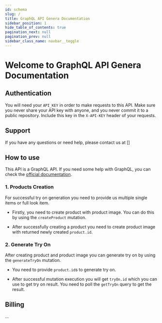```yaml
---
id: schema
slug: /
title: GraphQL API Genera Documentation
sidebar_position: 1
hide_table_of_contents: true
pagination_next: null
pagination_prev: null
sidebar_class_name: navbar__toggle
---
```


# Welcome to GraphQL API Genera Documentation

## Authentication

You will need your `API_KEY` in order to make requests to this API. Make sure you never share your API key with anyone, and you never commit it to a public repository. Include this key in the `X-API-KEY` header of your requests.

<!-- <code here> -->

## Support

If you have any questions or need help, please contact us at []

## How to use

This API is a GraphQL API. If you need some help with GraphQL, you can check the [official documentation](https://graphql.org/learn/).

### 1. Products Creation

For successful try on generation you need to provide us multiple single items or full look item.

- Firstly, you need to create product with product image. You can do this by using the `createProduct` mutation.
<!-- code here -->
- After successfully creating a product you need to create product image with returned newly created `product.id`.
<!-- code here -->

### 2. Generate Try On

After creating product and product image you can generate try on by using the `generateTryOn` mutation.

- You need to provide `product.id`s to generate try on.
<!-- code here -->
- After successful mutation execution you will get `tryOn.id` which you can use to get try on result. You need to poll the `getTryOn` query to get the result.
<!-- code here -->

## Billing

...
